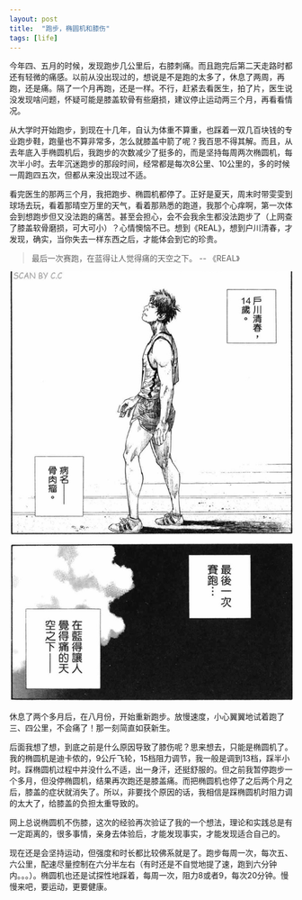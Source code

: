 ```yaml
---
layout: post
title:  "跑步，椭圆机和膝伤"
tags: [life]
---
```


今年四、五月的时候，发现跑步几公里后，右膝刺痛。而且跑完后第二天走路时都还有轻微的痛感。以前从没出现过的，想说是不是跑的太多了，休息了两周，再跑，还是痛。隔了一个月再跑，还是一样。不行，赶紧去看医生，拍了片，医生说没发现啥问题，怀疑可能是膝盖软骨有些磨损，建议停止运动两三个月，再看看情况。

从大学时开始跑步，到现在十几年，自认为体重不算重，也踩着一双几百块钱的专业跑步鞋，跑量也不算非常多，怎么就膝盖中箭了呢？我百思不得其解。而且，从去年底入手椭圆机后，我跑步的次数减少了挺多的，而是坚持每周两次椭圆机，每次半小时。去年沉迷跑步的那段时间，经常都是每次8公里、10公里的，多的时候一周跑四五次，但都从来没出现过不适。

看完医生的那两三个月，我把跑步、椭圆机都停了。正好是夏天，周末时带雯雯到球场去玩，看着那晴空万里的天气，看着那熟悉的跑道，我那个心痒啊，第一次体会到想跑步但又没法跑的痛苦。甚至会担心，会不会我余生都没法跑步了（上网查了膝盖软骨磨损，可大可小）？心情懊恼不已。想到《REAL》，想到户川清春，才发现，确实，当你失去一样东西之后，才能体会到它的珍贵。

> 最后一次赛跑，在蓝得让人觉得痛的天空之下。 -- 《REAL》

![real](/images/blog/2019-11-28-knee-injury.png)

休息了两个多月后，在八月份，开始重新跑步。放慢速度，小心翼翼地试着跑了三、四公里，不会痛了！那一刻简直如获新生。

后面我想了想，到底之前是什么原因导致了膝伤呢？思来想去，只能是椭圆机了。我的椭圆机是迪卡侬的，9公斤飞轮，15档阻力调节，我一般是调到13档，踩半小时。踩椭圆机过程中并没什么不适，出一身汗，还挺舒服的。但之前我暂停跑步一个多月，但没停椭圆机，结果再次跑还是膝盖痛。而把椭圆机也停了之后两个月之后，膝盖的症状就消失了。所以，非要找个原因的话，我相信是踩椭圆机时阻力调的太大了，给膝盖的负担太重导致的。

网上总说椭圆机不伤膝，这次的经验再次验证了我的一个想法，理论和实践总是有一定距离的，很多事情，亲身去体验后，才能发现事实，才能发现适合自己的。

现在还是会坚持运动，但强度和时长都比较佛系就是了。跑步每周一次，每次五、六公里，配速尽量控制在六分半左右（有时还是不自觉地提了速，跑到六分钟内。。。）。椭圆机也还是试探性地踩着，每周一次，阻力8或者9，每次20分钟。慢慢来吧，要运动，更要健康。
